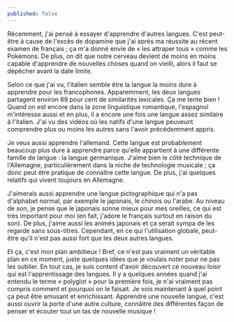 ```yaml
---
published: false
---
```

Récemment, j'ai pensé à essayer d'apprendre d'autres langues. C'est peut-être à cause de l'excès de dopamine que j'ai après ma réussite au récent examen de français ; ça m'a donné envie de « les attraper tous » comme les Pokémons. De plus, on dit que notre cerveau devient de moins en moins capable d'apprendre de nouvelles choses quand on vieilli, alors il faut se dépêcher avant la date limite.

Selon ce que j'ai vu, l'italien semble être la langue la moins dure à apprendre pour les francophones. Apparemment, les deux langues partagent environ 89 pour cent de similarités lexicales. Ça me tente bien ! Quand on est encore dans la zone linguistique romantique, l'espagnol m'intéresse aussi et en plus, il a encore une fois une langue assez similaire à l'italien. J'ai vu des vidéos où les natifs d'une langue peuveunt comprendre plus ou moins les autres sans l'avoir précédemment appris.

Je veux aussi apprendre l'allemand. Cette langue est probablement beaucoup plus dure à apprendre parce qu'elle appartient à une différente famille de langue : la langue germanique. J'aime bien le côté technique de l'Allemagne, particulièrement dans la niche de technologie musicale ; ça donc peut être pratique de connaître cette langue. De plus, j'ai quelques relatifs qui vivent toujours en Allemagne.

J'aimerais aussi apprendre une langue pictographique qui n'a pas d'alphabet normal, par exemple le japonais, le chinois ou l'arabe. Au niveau de son, je pense que le japonais sonne mieux pour mes oreilles, ce qui est très important pour moi (en fait, j'adore le français surtout en raison du son). De plus, j'aime aussi les animés japonais et ça serait sympa de les regarde sans sous-titres. Cependant, en ce qui l'utilisation globale, peut-être qu'il n'est pas aussi fort que les deux autres langues.

Et ça, c'est mon plan ambitieux ! Bref, ce n'est pas vraiment un véritable plan en ce moment, juste quelques idées que je voulais noter pour ne pas les oublier. En tout cas, je suis content d'avoir découvert ce nouveau loisir qui est l'apprentissage des langues. Il y a quelques années quand j'ai entendu le terme « polyglot » pour la première fois, je n'ai vraiment pas compris comment et pourquoi on le faisait. Je vois maintenant à quel point ça peut être amusant et enrichissant. Apprendre une nouvelle langue, c'est aussi ouvrir la porte d'une autre culture, connâitre des différentes façon de penser et écouter tout un tas de nouvelle musique !
